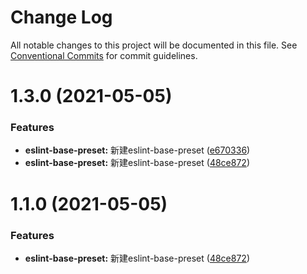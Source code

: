# Change Log

All notable changes to this project will be documented in this file.
See [Conventional Commits](https://conventionalcommits.org) for commit guidelines.

# 1.3.0 (2021-05-05)


### Features

* **eslint-base-preset:** 新建eslint-base-preset ([e670336](https://github.com/noshower/frontend-presets/commit/e67033613a292b425b9ccc1dbc40d1ec86ec00ff))
* **eslint-base-preset:** 新建eslint-base-preset ([48ce872](https://github.com/noshower/frontend-presets/commit/48ce872ba2c7f282fa637c2b62228e0dcdb301c6))





# 1.1.0 (2021-05-05)


### Features

* **eslint-base-preset:** 新建eslint-base-preset ([48ce872](https://github.com/noshower/frontend-presets/commit/48ce872ba2c7f282fa637c2b62228e0dcdb301c6))
